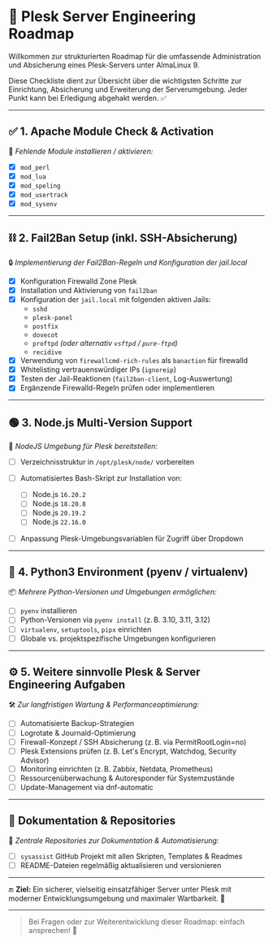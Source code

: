 # 🧭 Plesk Server Engineering Roadmap

Willkommen zur strukturierten Roadmap für die umfassende Administration und Absicherung eines Plesk-Servers unter AlmaLinux 9.

Diese Checkliste dient zur Übersicht über die wichtigsten Schritte zur Einrichtung, Absicherung und Erweiterung der Serverumgebung. Jeder Punkt kann bei Erledigung abgehakt werden. ✅

---

## ✅ 1. Apache Module Check & Activation

🔧 *Fehlende Module installieren / aktivieren:*

* [x] `mod_perl`
* [x] `mod_lua`
* [x] `mod_speling`
* [x] `mod_usertrack`
* [x] `mod_sysenv`

---

## ⛓️ 2. Fail2Ban Setup (inkl. SSH-Absicherung)

🔒 *Implementierung der Fail2Ban-Regeln und Konfiguration der jail.local*

* [x] Konfiguration Firewalld Zone Plesk
* [x] Installation und Aktivierung von `fail2ban`
* [x] Konfiguration der `jail.local` mit folgenden aktiven Jails:
  * `sshd`
  * `plesk-panel`
  * `postfix`
  * `dovecot`
  * `proftpd` *(oder alternativ `vsftpd` / `pure-ftpd`)*
  * `recidive`
* [x] Verwendung von `firewallcmd-rich-rules` als `banaction` für firewalld
* [x] Whitelisting vertrauenswürdiger IPs (`ignoreip`)
* [x] Testen der Jail-Reaktionen (`fail2ban-client`, Log-Auswertung)
* [x] Ergänzende Firewalld-Regeln prüfen oder implementieren

---

## 🟢 3. Node.js Multi-Version Support

🧰 *NodeJS Umgebung für Plesk bereitstellen:*

* [ ] Verzeichnisstruktur in `/opt/plesk/node/` vorbereiten
* [ ] Automatisiertes Bash-Skript zur Installation von:

  * [ ] Node.js `16.20.2`
  * [ ] Node.js `18.20.8`
  * [ ] Node.js `20.19.2`
  * [ ] Node.js `22.16.0`
* [ ] Anpassung Plesk-Umgebungsvariablen für Zugriff über Dropdown

---

## 🐍 4. Python3 Environment (pyenv / virtualenv)

📦 *Mehrere Python-Versionen und Umgebungen ermöglichen:*

* [ ] `pyenv` installieren
* [ ] Python-Versionen via `pyenv install` (z. B. 3.10, 3.11, 3.12)
* [ ] `virtualenv`, `setuptools`, `pipx` einrichten
* [ ] Globale vs. projektspezifische Umgebungen konfigurieren

---

## ⚙️ 5. Weitere sinnvolle Plesk & Server Engineering Aufgaben

🛠️ *Zur langfristigen Wartung & Performanceoptimierung:*

* [ ] Automatisierte Backup-Strategien
* [ ] Logrotate & Journald-Optimierung
* [ ] Firewall-Konzept / SSH Absicherung (z. B. via PermitRootLogin=no)
* [ ] Plesk Extensions prüfen (z. B. Let's Encrypt, Watchdog, Security Advisor)
* [ ] Monitoring einrichten (z. B. Zabbix, Netdata, Prometheus)
* [ ] Ressourcenüberwachung & Autoresponder für Systemzustände
* [ ] Update-Management via dnf-automatic

---

## 📜 Dokumentation & Repositories

📁 *Zentrale Repositories zur Dokumentation & Automatisierung:*

* [ ] `sysassist` GitHub Projekt mit allen Skripten, Templates & Readmes
* [ ] README-Dateien regelmäßig aktualisieren und versionieren

---

🔚 **Ziel:** Ein sicherer, vielseitig einsatzfähiger Server unter Plesk mit moderner Entwicklungsumgebung und maximaler Wartbarkeit. 💪

---

> Bei Fragen oder zur Weiterentwicklung dieser Roadmap: einfach ansprechen! 🧠
